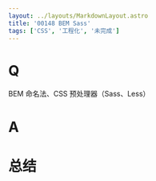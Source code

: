 ```yaml
---
layout: ../layouts/MarkdownLayout.astro
title: '00148 BEM Sass'
tags: ['CSS', '工程化', '未完成']
---
```


# Q

BEM 命名法、CSS 预处理器（Sass、Less）

# A



# 总结



<script>
  function func() {

  }
  
</script>